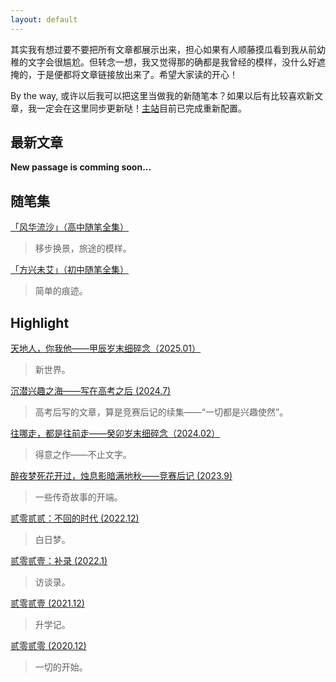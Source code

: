 ```yaml
---
layout: default
---
```

其实我有想过要不要把所有文章都展示出来，担心如果有人顺藤摸瓜看到我从前幼稚的文字会很尴尬。但转念一想，我又觉得那的确都是我曾经的模样，没什么好遮掩的，于是便都将文章链接放出来了。希望大家读的开心！

By the way, 或许以后我可以把这里当做我的新随笔本？如果以后有比较喜欢新文章，我一定会在这里同步更新哒！[主站](https://photonyan.github.io)目前已完成重新配置。

## 最新文章
**New passage is comming soon...**

## 随笔集
[「风华流沙」（高中随笔全集）](assets/pdfs/风华流沙2.pdf)

> 移步换景，旅途的模样。

[「方兴未艾」（初中随笔全集）](assets/pdfs/初中随笔集.pdf)

> 简单的痕迹。

## Highlight

[天地人，你我他——甲辰岁末细碎念（2025.01）](assets/pdfs/2024.pdf)

> 新世界。

[沉潜兴趣之海——写在高考之后 (2024.7)](assets/pdfs/沉潜兴趣之海.pdf)

> 高考后写的文章，算是竞赛后记的续集——“一切都是兴趣使然”。

[往哪走，都是往前走——癸卯岁末细碎念（2024.02）](assets/pdfs/2023.pdf)

> 得意之作——不止文字。

[醉夜梦死花开过，烛息影暗满地秋——竞赛后记 (2023.9)](https://zhuanlan.zhihu.com/p/658162429)

> 一些传奇故事的开端。

[贰零贰贰：不回的时代 (2022.12)](https://pandml.lofter.com/post/311e517e_2b7aed01c)

> 白日梦。

[贰零贰壹：补录 (2022.1)](https://pandml.lofter.com/post/311e517e_2b44a07ad)

> 访谈录。

[贰零贰壹 (2021.12)](https://pandml.lofter.com/post/311e517e_2b428e0b7)

> 升学记。

[贰零贰零 (2020.12)](https://pandml.lofter.com/post/311e517e_1cb2cba1b)

> 一切的开始。